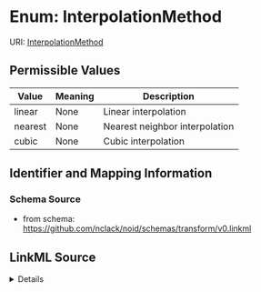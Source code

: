# Enum: InterpolationMethod 



URI: [InterpolationMethod](InterpolationMethod.md)

## Permissible Values

| Value | Meaning | Description |
| --- | --- | --- |
| linear | None | Linear interpolation |
| nearest | None | Nearest neighbor interpolation |
| cubic | None | Cubic interpolation |









## Identifier and Mapping Information







### Schema Source


* from schema: https://github.com/nclack/noid/schemas/transform/v0.linkml






## LinkML Source

<details>
```yaml
name: InterpolationMethod
from_schema: https://github.com/nclack/noid/schemas/transform/v0.linkml
rank: 1000
permissible_values:
  linear:
    text: linear
    description: Linear interpolation
  nearest:
    text: nearest
    description: Nearest neighbor interpolation
  cubic:
    text: cubic
    description: Cubic interpolation

```
</details>
